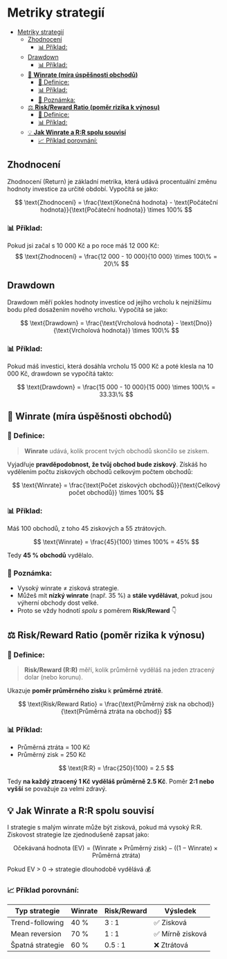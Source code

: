 # Metriky strategií

- [Metriky strategií](#metriky-strategií)
  - [Zhodnocení](#zhodnocení)
    - [📊 Příklad:](#-příklad)
  - [Drawdown](#drawdown)
    - [📊 Příklad:](#-příklad-1)
  - [🎯 **Winrate (míra úspěšnosti obchodů)**](#-winrate-míra-úspěšnosti-obchodů)
    - [📘 Definice:](#-definice)
    - [📊 Příklad:](#-příklad-2)
    - [🧠 Poznámka:](#-poznámka)
  - [⚖️ **Risk/Reward Ratio (poměr rizika k výnosu)**](#️-riskreward-ratio-poměr-rizika-k-výnosu)
    - [📘 Definice:](#-definice-1)
    - [📊 Příklad:](#-příklad-3)
  - [💡 **Jak Winrate a R:R spolu souvisí**](#-jak-winrate-a-rr-spolu-souvisí)
    - [📈 Příklad porovnání:](#-příklad-porovnání)


## Zhodnocení

Zhodnocení (Return) je základní metrika, která udává procentuální změnu hodnoty investice za určité období.
Vypočítá se jako:

$$
\text{Zhodnocení} = \frac{\text{Konečná hodnota} - \text{Počáteční hodnota}}{\text{Počáteční hodnota}} \times 100%
$$

### 📊 Příklad:

Pokud jsi začal s 10 000 Kč a po roce máš 12 000 Kč:
$$
\text{Zhodnocení} = \frac{12 000 - 10 000}{10 000} \times 100\% = 20\%
$$

## Drawdown

Drawdown měří pokles hodnoty investice od jejího vrcholu k nejnižšímu bodu před dosažením nového vrcholu.
Vypočítá se jako:

$$
\text{Drawdown} = \frac{\text{Vrcholová hodnota} - \text{Dno}}{\text{Vrcholová hodnota}} \times 100\%
$$

### 📊 Příklad:

Pokud máš investici, která dosáhla vrcholu 15 000 Kč a poté klesla na 10 000 Kč, drawdown se vypočítá takto:

$$
\text{Drawdown} = \frac{15 000 - 10 000}{15 000} \times 100\% = 33.33\%
$$

## 🎯 **Winrate (míra úspěšnosti obchodů)**

### 📘 Definice:

> **Winrate** udává, kolik procent tvých obchodů skončilo se ziskem.

Vyjadřuje **pravděpodobnost, že tvůj obchod bude ziskový**.
Získáš ho vydělením počtu ziskových obchodů celkovým počtem obchodů:

$$
\text{Winrate} = \frac{\text{Počet ziskových obchodů}}{\text{Celkový počet obchodů}} \times 100%
$$

### 📊 Příklad:

Máš 100 obchodů, z toho 45 ziskových a 55 ztrátových.

$$
\text{Winrate} = \frac{45}{100} \times 100% = 45%
$$

Tedy **45 % obchodů** vydělalo.


### 🧠 Poznámka:

* Vysoký winrate ≠ zisková strategie.
* Můžeš mít **nízký winrate** (např. 35 %) a **stále vydělávat**, pokud jsou výherní obchody dost velké.
* Proto se vždy hodnotí *spolu s* poměrem **Risk/Reward** 👇


## ⚖️ **Risk/Reward Ratio (poměr rizika k výnosu)**

### 📘 Definice:

> **Risk/Reward (R:R)** měří, kolik průměrně vyděláš na jeden ztracený dolar (nebo korunu).

Ukazuje **poměr průměrného zisku** k **průměrné ztrátě**.

$$
\text{Risk/Reward Ratio} = \frac{\text{Průměrný zisk na obchod}}{\text{Průměrná ztráta na obchod}}
$$


### 📊 Příklad:

* Průměrná ztráta = 100 Kč
* Průměrný zisk = 250 Kč

$$
\text{R:R} = \frac{250}{100} = 2.5
$$

Tedy **na každý ztracený 1 Kč vyděláš průměrně 2.5 Kč**.
Poměr **2:1 nebo vyšší** se považuje za velmi zdravý.

## 💡 **Jak Winrate a R:R spolu souvisí**

I strategie s malým winrate může být zisková, pokud má vysoký R:R.
Ziskovost strategie lze zjednodušeně zapsat jako:

$$
\text{Očekávaná hodnota (EV)} = (\text{Winrate} \times \text{Průměrný zisk}) - ((1 - \text{Winrate}) \times \text{Průměrná ztráta})
$$

Pokud EV > 0 → strategie dlouhodobě vydělává 💰


### 📈 Příklad porovnání:

| Typ strategie    | Winrate | Risk/Reward | Výsledek        |
| ---------------- | ------- | ----------- | --------------- |
| Trend-following  | 40 %    | 3 : 1       | ✅ Zisková       |
| Mean reversion   | 70 %    | 1 : 1       | ✅ Mírně zisková |
| Špatná strategie | 60 %    | 0.5 : 1     | ❌ Ztrátová      |

